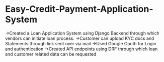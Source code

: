 # Easy-Credit-Payment-Application-System

->Created a Loan Application System using Django Backend through which vendors can initiate loan process.
->Customer can upload KYC docs and Statements through link sent over via mail
->Used Google Oauth for Login and authentication
->Created API endpoints using DRF through which loan and customer related data can be requested
